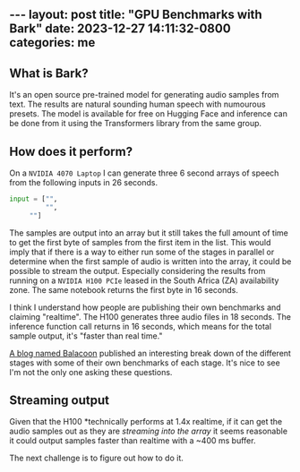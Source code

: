 --- layout: post
title:  "GPU Benchmarks with Bark"
date:  2023-12-27 14:11:32-0800
categories: me
---

## What is Bark?

It's an open source pre-trained model for generating audio samples from text. The results are natural sounding human speech with numourous presets. The model is available for free on Hugging Face and inference can be done from it using the Transformers library from the same group.

## How does it perform?

On a `NVIDIA 4070 Laptop` I can generate three 6 second arrays of speech from the following inputs in 26 seconds.

```python
input = ["",
         "",
	 ""]
```

The samples are output into an array but it still takes the full amount of time to get the first byte of samples from the first item in the list. This would imply that if there is a way to either run some of the stages in parallel or determine when the first sample of audio is written into the array, it could be possible to stream the output. Especially considering the results from running on a `NVIDIA H100 PCIe` leased in the South Africa (ZA) availability zone. The same notebook returns the first byte in 16 seconds.

I think I understand how people are publishing their own benchmarks and claiming "realtime". The H100 generates three audio files in 18 seconds. The inference function call returns in 16 seconds, which means for the total sample output, it's "faster than real time."

[A blog named Balacoon](https://balacoon.com/blog/dissecting_bark/) published an interesting break down of the different stages with some of their own benchmarks of each stage. It's nice to see I'm not the only one asking these questions.

## Streaming output

Given that the H100 *technically performs at 1.4x realtime, if it can get the audio samples out as they are *streaming into the array* it seems reasonable it could output samples faster than realtime with a ~400 ms buffer.

The next challenge is to figure out how to do it.

